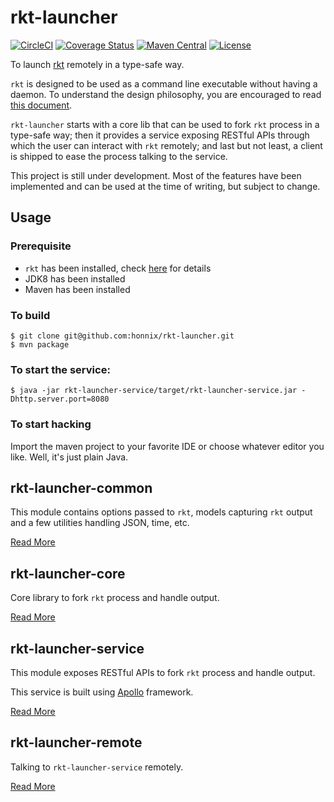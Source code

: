 # rkt-launcher

[![CircleCI](https://circleci.com/gh/honnix/rkt-launcher/tree/master.svg?style=shield)](https://circleci.com/gh/honnix/rkt-launcher)
[![Coverage Status](https://codecov.io/gh/honnix/rkt-launcher/branch/master/graph/badge.svg)](https://codecov.io/gh/honnix/rkt-launcher)
[![Maven Central](https://img.shields.io/maven-central/v/io.honnix/rkt-launcher.svg)](https://search.maven.org/#search%7Cga%7C1%7Cg%3A%22io.honnix%22%20rkt-launcher*)
[![License](https://img.shields.io/github/license/honnix/rkt-launcher.svg)](LICENSE)

To launch [rkt] remotely in a type-safe way.

`rkt` is designed to be used as a command line executable without having
a daemon. To understand the design philosophy, you are encouraged to read
[this document][rkt-vs-other-projects].

`rkt-launcher` starts with a core lib that can be used to fork `rkt`
process in a type-safe way; then it provides a service exposing RESTful
APIs through which the user can interact with `rkt` remotely; and last
but not least, a client is shipped to ease the process talking to the
service.

This project is still under development. Most of the features have been
implemented and can be used at the time of writing, but subject to change.

## Usage

### Prerequisite

* `rkt` has been installed, check [here][trying-out-rkt] for details
* JDK8 has been installed
* Maven has been installed

### To build

```
$ git clone git@github.com:honnix/rkt-launcher.git
$ mvn package
```

### To start the service:

```
$ java -jar rkt-launcher-service/target/rkt-launcher-service.jar -Dhttp.server.port=8080
```

### To start hacking

Import the maven project to your favorite IDE or choose whatever editor
you like. Well, it's just plain Java.

## rkt-launcher-common

This module contains options passed to `rkt`, models capturing `rkt`
output and a few utilities handling JSON, time, etc.

[Read More](rkt-launcher-common/README.md)

## rkt-launcher-core

Core library to fork `rkt` process and handle output.

[Read More](rkt-launcher-core/README.md)

## rkt-launcher-service

This module exposes RESTful APIs to fork `rkt` process and handle output.

This service is built using [Apollo] framework.

[Read More](rkt-launcher-service/README.md)

## rkt-launcher-remote

Talking to `rkt-launcher-service` remotely.

[Read More](rkt-launcher-remote/README.md)

[rkt]: https://coreos.com/rkt/
[rkt-vs-other-projects]: https://coreos.com/rkt/docs/latest/rkt-vs-other-projects.html
[trying-out-rkt]: https://coreos.com/rkt/docs/latest/trying-out-rkt.html
[Apollo]: https://github.com/spotify/apollo
[Automatter]: https://github.com/danielnorberg/auto-matter
